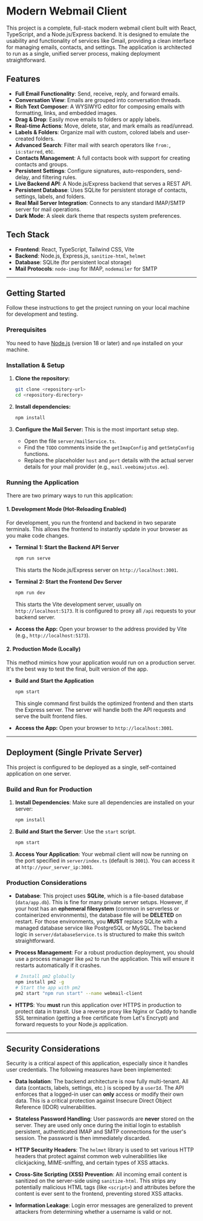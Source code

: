 # Modern Webmail Client

This project is a complete, full-stack modern webmail client built with React, TypeScript, and a Node.js/Express backend. It is designed to emulate the usability and functionality of services like Gmail, providing a clean interface for managing emails, contacts, and settings. The application is architected to run as a single, unified server process, making deployment straightforward.

## Features

- **Full Email Functionality**: Send, receive, reply, and forward emails.
- **Conversation View**: Emails are grouped into conversation threads.
- **Rich Text Composer**: A WYSIWYG editor for composing emails with formatting, links, and embedded images.
- **Drag & Drop**: Easily move emails to folders or apply labels.
- **Real-time Actions**: Move, delete, star, and mark emails as read/unread.
- **Labels & Folders**: Organize mail with custom, colored labels and user-created folders.
- **Advanced Search**: Filter mail with search operators like `from:`, `is:starred`, etc.
- **Contacts Management**: A full contacts book with support for creating contacts and groups.
- **Persistent Settings**: Configure signatures, auto-responders, send-delay, and filtering rules.
- **Live Backend API**: A Node.js/Express backend that serves a REST API.
- **Persistent Database**: Uses SQLite for persistent storage of contacts, settings, labels, and folders.
- **Real Mail Server Integration**: Connects to any standard IMAP/SMTP server for mail operations.
- **Dark Mode**: A sleek dark theme that respects system preferences.

## Tech Stack

- **Frontend**: React, TypeScript, Tailwind CSS, Vite
- **Backend**: Node.js, Express.js, `sanitize-html`, `helmet`
- **Database**: SQLite (for persistent local storage)
- **Mail Protocols**: `node-imap` for IMAP, `nodemailer` for SMTP

---

## Getting Started

Follow these instructions to get the project running on your local machine for development and testing.

### Prerequisites

You need to have [Node.js](https://nodejs.org/) (version 18 or later) and `npm` installed on your machine.

### Installation & Setup

1.  **Clone the repository:**
    ```bash
    git clone <repository-url>
    cd <repository-directory>
    ```

2.  **Install dependencies:**
    ```bash
    npm install
    ```
    
3.  **Configure the Mail Server:**
    This is the most important setup step.
    - Open the file `server/mailService.ts`.
    - Find the `TODO` comments inside the `getImapConfig` and `getSmtpConfig` functions.
    - Replace the placeholder `host` and `port` details with the actual server details for your mail provider (e.g., `mail.veebimajutus.ee`).

### Running the Application

There are two primary ways to run this application:

#### 1. Development Mode (Hot-Reloading Enabled)

For development, you run the frontend and backend in two separate terminals. This allows the frontend to instantly update in your browser as you make code changes.

-   **Terminal 1: Start the Backend API Server**
    ```bash
    npm run serve
    ```
    This starts the Node.js/Express server on `http://localhost:3001`.

-   **Terminal 2: Start the Frontend Dev Server**
    ```bash
    npm run dev
    ```
    This starts the Vite development server, usually on `http://localhost:5173`. It is configured to proxy all `/api` requests to your backend server.

-   **Access the App:** Open your browser to the address provided by Vite (e.g., `http://localhost:5173`).

#### 2. Production Mode (Locally)

This method mimics how your application would run on a production server. It's the best way to test the final, built version of the app.

-   **Build and Start the Application**
    ```bash
    npm start
    ```
    This single command first builds the optimized frontend and then starts the Express server. The server will handle both the API requests and serve the built frontend files.

-   **Access the App:** Open your browser to `http://localhost:3001`.

---

## Deployment (Single Private Server)

This project is configured to be deployed as a single, self-contained application on one server.

### Build and Run for Production

1.  **Install Dependencies**: Make sure all dependencies are installed on your server:
    ```bash
    npm install
    ```
    
2.  **Build and Start the Server**: Use the `start` script.
    ```bash
    npm start
    ```

3.  **Access Your Application**: Your webmail client will now be running on the port specified in `server/index.ts` (default is `3001`). You can access it at `http://your_server_ip:3001`.

### Production Considerations

- **Database**: This project uses **SQLite**, which is a file-based database (`data/app.db`). This is fine for many private server setups. However, if your host has an **ephemeral filesystem** (common in serverless or containerized environments), the database file will be **DELETED** on restart. For those environments, you **MUST** replace SQLite with a managed database service like PostgreSQL or MySQL. The backend logic in `server/databaseService.ts` is structured to make this switch straightforward.

- **Process Management**: For a robust production deployment, you should use a process manager like `pm2` to run the application. This will ensure it restarts automatically if it crashes.
    ```bash
    # Install pm2 globally
    npm install pm2 -g
    # Start the app with pm2
    pm2 start "npm run start" --name webmail-client
    ```

- **HTTPS**: You **must** run this application over HTTPS in production to protect data in transit. Use a reverse proxy like Nginx or Caddy to handle SSL termination (getting a free certificate from Let's Encrypt) and forward requests to your Node.js application.

---

## Security Considerations

Security is a critical aspect of this application, especially since it handles user credentials. The following measures have been implemented:

- **Data Isolation**: The backend architecture is now fully multi-tenant. All data (contacts, labels, settings, etc.) is scoped by a `userId`. The API enforces that a logged-in user can **only** access or modify their own data. This is a critical protection against Insecure Direct Object Reference (IDOR) vulnerabilities.

- **Stateless Password Handling**: User passwords are **never** stored on the server. They are used only once during the initial login to establish persistent, authenticated IMAP and SMTP connections for the user's session. The password is then immediately discarded.

- **HTTP Security Headers**: The `helmet` library is used to set various HTTP headers that protect against common web vulnerabilities like clickjacking, MIME-sniffing, and certain types of XSS attacks.

- **Cross-Site Scripting (XSS) Prevention**: All incoming email content is sanitized on the server-side using `sanitize-html`. This strips any potentially malicious HTML tags (like `<script>`) and attributes before the content is ever sent to the frontend, preventing stored XSS attacks.

- **Information Leakage**: Login error messages are generalized to prevent attackers from determining whether a username is valid or not.
